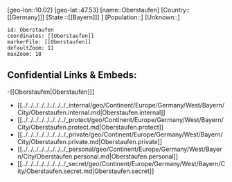 ﻿---
location: [47.53,10.02]
mapzoom: [7,12] 
mapmarker: city 
type: City
tags:
- geo/City


SpocWebEntityId: 33046
isDeleted: false
confidential: public

---
[geo-lon::10.02]
[geo-lat::47.53]
[name::Oberstaufen]
[Country::[[Germany]]]
[State ::[[Bayern]]] ]
[Population::]
[Unknown::]


```leaflet
id: Oberstaufen
coordinates: [[Oberstaufen]]
markerFile: [[Oberstaufen]]
defaultZoom: 11 
maxZoom: 18
```


## Confidential Links & Embeds: 
-[[Oberstaufen|Oberstaufen]]] 
- [[../../../../../../../../_internal/geo/Continent/Europe/Germany/West/Bayern/City/Oberstaufen.internal.md|Oberstaufen.internal]] 
- [[../../../../../../../../_protect/geo/Continent/Europe/Germany/West/Bayern/City/Oberstaufen.protect.md|Oberstaufen.protect]] 
- [[../../../../../../../../_private/geo/Continent/Europe/Germany/West/Bayern/City/Oberstaufen.private.md|Oberstaufen.private]] 
- [[../../../../../../../../_personal/geo/Continent/Europe/Germany/West/Bayern/City/Oberstaufen.personal.md|Oberstaufen.personal]] 
- [[../../../../../../../../_secret/geo/Continent/Europe/Germany/West/Bayern/City/Oberstaufen.secret.md|Oberstaufen.secret]] 
